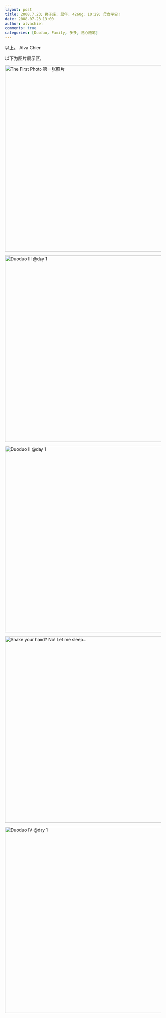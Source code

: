 ```yaml
---
layout: post
title: 2008.7.23; 狮子座; 鼠年; 4260g; 10:29; 母女平安！
date: 2008-07-23 13:00
author: alvachien
comments: true
categories: [Duoduo, Family, 多多, 随心随笔]
---
```

以上。
Alva Chien

以下为图片展示区。

<a title="The First Photo 第一张照片 by Alva Chien, on Flickr" href="http://www.flickr.com/photos/alvachien/2791220068/"><img src="http://farm4.static.flickr.com/3028/2791220068_0f0a0e88d3_b.jpg" alt="The First Photo 第一张照片" width="600" /></a>

<a title="Duoduo III @day 1 by Alva Chien, on Flickr" href="http://www.flickr.com/photos/alvachien/2695187697/"><img src="http://farm4.static.flickr.com/3218/2695187697_86e8d459c8_b.jpg" alt="Duoduo III @day 1" width="600" /></a>

<a title="Duoduo II @day 1 by Alva Chien, on Flickr" href="http://www.flickr.com/photos/alvachien/2695988636/"><img src="http://farm4.static.flickr.com/3047/2695988636_a4e22a583a_b.jpg" alt="Duoduo II @day 1" width="600" /></a>

<a title="Shake your hand? No! Let me sleep... by Alva Chien, on Flickr" href="http://www.flickr.com/photos/alvachien/2790370477/"><img src="http://farm4.static.flickr.com/3154/2790370477_1c26bef532_b.jpg" alt="Shake your hand? No! Let me sleep..." width="600" /></a>

<a title="Duoduo IV @day 1 by Alva Chien, on Flickr" href="http://www.flickr.com/photos/alvachien/2696126454/"><img src="http://farm4.static.flickr.com/3139/2696126454_5f417eaac5_b.jpg" alt="Duoduo IV @day 1" width="600" /></a>
